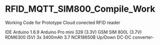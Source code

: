 # RFID_MQTT_SIM800_Compile_Work
Working Code for Prototype Cloud conected RFID reader

IDE Arduino 1.6.9
Arduino Pro mini 328 (3.3V)
GSM SIM 800L (3.7V)
RDM6300 (5V)
3x  3400mAh 3.7 NCR18650B
Up/Down DC-DC converter-


